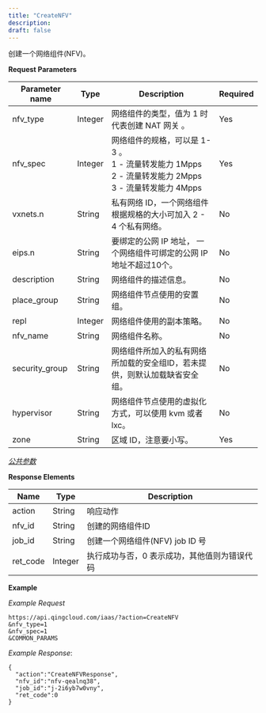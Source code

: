 ```yaml
---
title: "CreateNFV"
description: 
draft: false
---
```




创建一个网络组件(NFV)。

**Request Parameters**

| Parameter name | Type | Description | Required |
| --- | --- | --- | --- |
| nfv_type | Integer | 网络组件的类型，值为 1 时代表创建 NAT 网关 。 | Yes |
| nfv_spec | Integer | 网络组件的规格，可以是 1-3 。<br/> 1 - 流量转发能力 1Mpps  <br/> 2 - 流量转发能力 2Mpps <br/> 3 - 流量转发能力 4Mpps| Yes |
| vxnets.n | String | 私有网络 ID，一个网络组件根据规格的大小可加入 2 - 4 个私有网络。 | No |
| eips.n | String | 要绑定的公网 IP 地址， 一个网络组件可绑定的公网 IP 地址不超过10个。 | No |
| description | String | 网络组件的描述信息。 | No |
| place_group | String | 网络组件节点使用的安置组。 | No |
| repl | Integer | 网络组件使用的副本策略。 | No |
| nfv_name | String | 网络组件名称。 | No |
| security_group | String | 网络组件所加入的私有网络所加载的安全组ID，若未提供，则默认加载缺省安全组。 | No |
| hypervisor | String | 网络组件节点使用的虚拟化方式，可以使用 kvm 或者　lxc。 | No |
| zone | String | 区域 ID，注意要小写。 | Yes |

[_公共参数_](../../../parameters/)

**Response Elements**

| Name | Type | Description |
| --- | --- | --- |
| action | String | 响应动作 |
| nfv_id | String | 创建的网络组件ID |
| job_id | String | 创建一个网络组件(NFV) job ID 号 |
| ret_code | Integer | 执行成功与否，0 表示成功，其他值则为错误代码 |

**Example**

_Example Request_

```
https://api.qingcloud.com/iaas/?action=CreateNFV
&nfv_type=1
&nfv_spec=1
&COMMON_PARAMS
```

_Example Response_:

```
{
  "action":"CreateNFVResponse",
  "nfv_id":"nfv-qealnq38",
  "job_id":"j-2i6yb7w0vny",
  "ret_code":0
}
```
